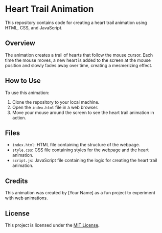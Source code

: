 # Heart Trail Animation

This repository contains code for creating a heart trail animation using HTML, CSS, and JavaScript.

## Overview

The animation creates a trail of hearts that follow the mouse cursor. Each time the mouse moves, a new heart is added to the screen at the mouse position and slowly fades away over time, creating a mesmerizing effect.

## How to Use

To use this animation:

1. Clone the repository to your local machine.
2. Open the `index.html` file in a web browser.
3. Move your mouse around the screen to see the heart trail animation in action.

## Files

- `index.html`: HTML file containing the structure of the webpage.
- `style.css`: CSS file containing styles for the webpage and the heart animation.
- `script.js`: JavaScript file containing the logic for creating the heart trail animation.

## Credits

This animation was created by [Your Name] as a fun project to experiment with web animations.

## License

This project is licensed under the [MIT License](LICENSE).
